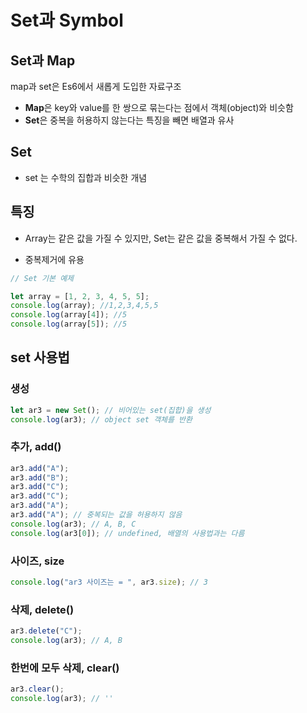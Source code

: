 # Set과 Symbol

## Set과 Map

map과 set은 Es6에서 새롭게 도입한 자료구조

-   **Map**은 key와 value를 한 쌍으로 묶는다는 점에서 객체(object)와 비슷함
-   **Set**은 중복을 허용하지 않는다는 특징을 빼면 배열과 유사

## Set

-   set 는 수학의 집합과 비슷한 개념

## 특징

-   Array는 같은 값을 가질 수 있지만, Set는 같은 값을 중복해서 가질 수 없다.

-   중복제거에 유용

```js
// Set 기본 예제

let array = [1, 2, 3, 4, 5, 5];
console.log(array); //1,2,3,4,5,5
console.log(array[4]); //5
console.log(array[5]); //5
```

## set 사용법

### 생성

```js
let ar3 = new Set(); // 비어있는 set(집합)을 생성
console.log(ar3); // object set 객체를 반환
```

### 추가, add()

```js
ar3.add("A");
ar3.add("B");
ar3.add("C");
ar3.add("C");
ar3.add("A");
ar3.add("A"); // 중복되는 값을 허용하지 않음
console.log(ar3); // A, B, C
console.log(ar3[0]); // undefined, 배열의 사용법과는 다름
```

### 사이즈, size

```js
console.log("ar3 사이즈는 = ", ar3.size); // 3
```

### 삭제, delete()

```js
ar3.delete("C");
console.log(ar3); // A, B
```

### 한번에 모두 삭제, clear()

```js
ar3.clear();
console.log(ar3); // ''
```
